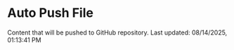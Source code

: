 # Auto Push File

Content that will be pushed to GitHub repository.
Last updated: 08/14/2025, 01:13:41 PM